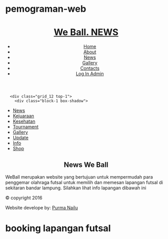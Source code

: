 # pemograman-web
<!DOCTYPE html>
<html lang="en">
<head>
<title>We Ball | News</title>
<meta charset="utf-8">
<link rel="stylesheet" type="text/css" media="screen" href="css/reset.css">
<link rel="stylesheet" type="text/css" media="screen" href="css/style.css">
<link rel="stylesheet" type="text/css" media="screen" href="css/grid_12.css">
<script src="js/jquery-1.7.min.js"></script>
<script src="js/jquery.easing.1.3.js"></script>
<script src="js/cufon-yui.js"></script>
<script src="js/Asap_400.font.js"></script>
<script src="js/Coolvetica_400.font.js"></script>
<script src="js/Kozuka_M_500.font.js"></script>
<script src="js/cufon-replace.js"></script>
<script src="js/FF-cash.js"></script>
<!--[if lt IE 9]>
<script src="js/html5.js"></script>
<link rel="stylesheet" type="text/css" media="screen" href="css/ie.css">
<![endif]-->
</head>
<body>
<div class="main">
  <div class="bg-img"></div>
  <!--==============================header=================================-->
  <header>
    <h1><a href="index.html">We <strong>Ball. NEWS</strong></a></h1>
    <nav>
      <div class="social-icons"> <a href="#" class="icon-2"></a> <a href="#" class="icon-1"></a> </div>
      <ul class="menu">
        <li><a href="index.php">Home</a></li>
        <li><a href="about.html">About</a></li>
        <li class="current"><a href="news.html">News</a></li>
        <li><a href="gallery.html">Gallery</a></li>
        <li><a href="contacts.html">Contacts</a></li>
        <li><a href="admin.php"> <span class="glyphicon glyphicon-log-in"></span> Log In Admin</a></li>
      </ul>
    </nav>
  </header>

      <div class="grid_12 top-1">
        <div class="block-1 box-shadow">
<nav>
  <ul class="menu">
    <li class="current"><a href="index.php">News</a></li>
    <li><a href="news.kejuaraan.html">Kejuaraan</a></li>
    <li><a href="news.kesehatan.html">Kesehatan</a></li>
    <li><a href="news.tournament.html">Tournament</li>
    <li><a href="gallery.html">Gallery</a></li>
    <li><a href="news.update.html">Update</a></li>
    <li><a href="news.info.html">Info</a></li>
    <li><a href="news.shop.html">Shop</a></li>
    </ul>
    </nav>
        </div>
      </div>      <div class="grid_12 top-1">
        <div class="block-1 box-shadow">
              <h2 class="p3" align="center"><span class="color-1">News </span>We Ball</h2>
              <p class="font-3">WeBall merupakan website yang bertujuan untuk mempermudah para penggemar olahraga futsal untuk memilih dan memesan lapangan futsal di sekitaran bandar lampung. Silahkan lihat info lapangan dibawah ini</p>
        </div>
      </div>
<footer>
    <p>© copyright 2016 </p>
    <p>Website develope by: <a target="_blank" href="http://www.templatemonster.com/" class="link">Purma Nailu</a></p>
</footer>
</div>
<script>Cufon.now();</script>
</body>
</html>

 
# booking lapangan futsal #
